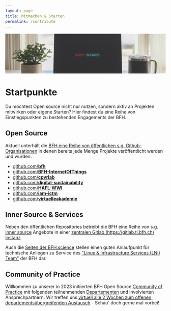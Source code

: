 ```yaml
---
layout: page
title: Mitmachen & Starten
permalink: /contribute
---
```


[![](img/start.jpg)](https://unsplash.com/de/fotos/y5_mFlLMwJk)

# Startpunkte

Du möchtest Open source nicht nur nutzen, sondern aktiv an Projekten mitwirken oder eigene Starten? Hier findest du eine Reihe von Einstiegspunkten zu bestehenden Engagements der BFH.

## Open Source

Aktuell unterhält die [BFH eine Reihe von öffentlichen s.g. Github-Organisationen](https://ossbenchmark.com/institutions/bfh) in denen bereits jede Menge Projekte veröffentlicht werden und wurden:
 - [github.com/**bfh**](http://github.com/bfh/)
 - [github.com/**BFH-InternetOfThings**](http://github.com/BFH-InternetOfThings/)
 - [github.com/**cpvrlab**](http://github.com/cpvrlab/)
 - [github.com/**digital-sustainability**](http://github.com/digital-sustainability/)
 - [github.com/**HAFL-WWI**](http://github.com/HAFL-WWI/)
 - [github.com/**iam-ictm**](http://github.com/iam-ictm/)
 - [github.com/**virtuelleakademie**](http://github.com/virtuelleakademie/)

## Inner Source & Services

Neben den öffentlichen Repositories betreibt die BFH eine Reihe von s.g. [inner source](https://de.wikipedia.org/wiki/Inner_Source) Angebote in einer [zentralen Gitlab (https://gitlab.ti.bfh.ch) Instanz](https://gitlab.ti.bfh.ch).

Auch die [Seiten der BFH.science](https://bfh.science) stellen einen guten Anlaufpunkt für technische Anliegen zu Service des ["Linux & Infrastructure Services (LNI) Team"](https://web.bfh.info/team/about/) der BFH dar.

## Community of Practice

Willkommen zu unserer in 2023 initiierten BFH Open Source [Community of Practice](https://github.com/bfh/opensource) mit folgenden teilnehmenden [Departementen](contact.md#departemente) und involvierten Ansprechpartnern. Wir treffen uns [virtuell alle 2 Wochen zum offenen, departementsübergreifenden Austausch](https://github.com/bfh/opensource/blob/main/docs/md/goals/join.md#bi-weekly-ost) - Schau' doch gerne mal vorbei!
